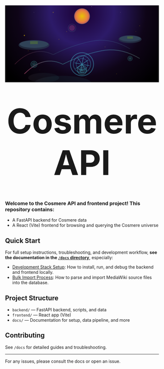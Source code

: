 !["A Cosmere-inspired image from Brandon Sanderson's fantasy universe"](/branding/cosmere_readme_banner.png)

<div align="center" style="font-size: 8em; font-weight: bold; margin: 0.5em 0;">
    Cosmere API
</div>

### Welcome to the Cosmere API and frontend project! This repository contains:
- A FastAPI backend for Cosmere data
- A React (Vite) frontend for browsing and querying the Cosmere universe

## Quick Start

For full setup instructions, troubleshooting, and development workflow, **see the documentation in the [`/docs` directory](./docs/)**, especially:

- [Development Stack Setup](./docs/dev_stack_setup.md): How to install, run, and debug the backend and frontend locally.
- [Bulk Import Process](./docs/bulk_import.md): How to parse and import MediaWiki source files into the database.

## Project Structure
- `backend/` — FastAPI backend, scripts, and data
- `frontend/` — React app (Vite)
- `docs/` — Documentation for setup, data pipeline, and more

## Contributing
See `/docs` for detailed guides and troubleshooting.

---

For any issues, please consult the docs or open an issue. 